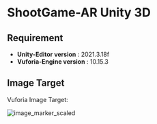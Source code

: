 # ShootGame-AR Unity 3D

## Requirement
- **Unity-Editor version** : 2021.3.18f
- **Vuforia-Engine version** : 10.15.3

## Image Target

Vuforia Image Target:

![image_marker_scaled](https://user-images.githubusercontent.com/102576990/235525035-6df249d1-2802-4402-9226-62ab79fe8693.jpg)